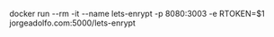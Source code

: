 
docker run --rm -it --name lets-enrypt -p 8080:3003 -e RTOKEN=$1 jorgeadolfo.com:5000/lets-enrypt 
